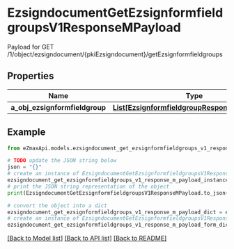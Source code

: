 # EzsigndocumentGetEzsignformfieldgroupsV1ResponseMPayload

Payload for GET /1/object/ezsigndocument/{pkiEzsigndocument}/getEzsignformfieldgroups

## Properties

Name | Type | Description | Notes
------------ | ------------- | ------------- | -------------
**a_obj_ezsignformfieldgroup** | [**List[EzsignformfieldgroupResponseCompound]**](EzsignformfieldgroupResponseCompound.md) |  | 

## Example

```python
from eZmaxApi.models.ezsigndocument_get_ezsignformfieldgroups_v1_response_m_payload import EzsigndocumentGetEzsignformfieldgroupsV1ResponseMPayload

# TODO update the JSON string below
json = "{}"
# create an instance of EzsigndocumentGetEzsignformfieldgroupsV1ResponseMPayload from a JSON string
ezsigndocument_get_ezsignformfieldgroups_v1_response_m_payload_instance = EzsigndocumentGetEzsignformfieldgroupsV1ResponseMPayload.from_json(json)
# print the JSON string representation of the object
print(EzsigndocumentGetEzsignformfieldgroupsV1ResponseMPayload.to_json())

# convert the object into a dict
ezsigndocument_get_ezsignformfieldgroups_v1_response_m_payload_dict = ezsigndocument_get_ezsignformfieldgroups_v1_response_m_payload_instance.to_dict()
# create an instance of EzsigndocumentGetEzsignformfieldgroupsV1ResponseMPayload from a dict
ezsigndocument_get_ezsignformfieldgroups_v1_response_m_payload_form_dict = ezsigndocument_get_ezsignformfieldgroups_v1_response_m_payload.from_dict(ezsigndocument_get_ezsignformfieldgroups_v1_response_m_payload_dict)
```
[[Back to Model list]](../README.md#documentation-for-models) [[Back to API list]](../README.md#documentation-for-api-endpoints) [[Back to README]](../README.md)


